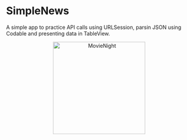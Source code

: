 # SimpleNews 
A simple app to practice API calls using URLSession, parsin JSON using Codable and presenting data in TableView.

<p align="center"><img src="https://user-images.githubusercontent.com/30866972/86222713-f5824f80-bbc9-11ea-83ee-cab66d8c55e5.png" width="250" title="MovieNight"></p>
